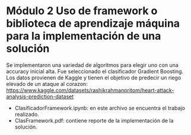 # Módulo 2 Uso de framework o biblioteca de aprendizaje máquina para la implementación de una solución

Se implementaron una variedad de algoritmos para elegir uno con una accuracy inicial alta.
Fue seleccionado el clasificador Gradient Boosting.
Los datos provienen de Kaggle y tienen el objetivo de predecir un riego elevado de un ataque al corazon:
https://www.kaggle.com/datasets/rashikrahmanpritom/heart-attack-analysis-prediction-dataset

- ClasificadorFramework.ipynb: en este archivo se encuentra el trabajo realizado.
- ClasFramework.pdf: contiene reporte de la implementación de la solución.
